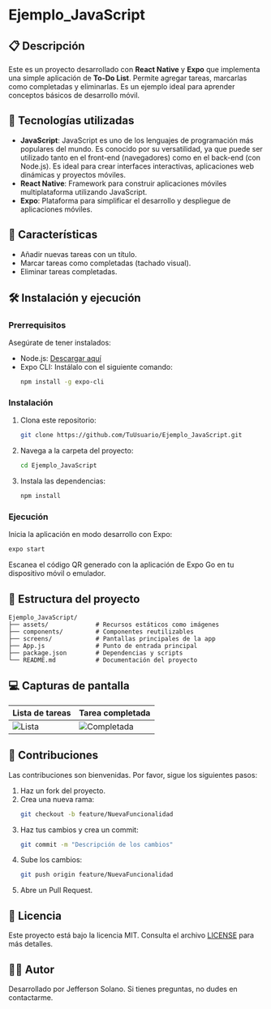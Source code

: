 # Ejemplo_JavaScript

## 📋 Descripción
Este es un proyecto desarrollado con **React Native** y **Expo** que implementa una simple aplicación de **To-Do List**. Permite agregar tareas, marcarlas como completadas y eliminarlas. Es un ejemplo ideal para aprender conceptos básicos de desarrollo móvil.

## 🚀 Tecnologías utilizadas

- **JavaScript**: JavaScript es uno de los lenguajes de programación más populares del mundo. Es conocido por su versatilidad, ya que puede ser utilizado tanto en el front-end (navegadores) como en el back-end (con Node.js). Es ideal para crear interfaces interactivas, aplicaciones web dinámicas y proyectos móviles.
- **React Native**: Framework para construir aplicaciones móviles multiplataforma utilizando JavaScript.
- **Expo**: Plataforma para simplificar el desarrollo y despliegue de aplicaciones móviles.

## 🎨 Características

- Añadir nuevas tareas con un título.
- Marcar tareas como completadas (tachado visual).
- Eliminar tareas completadas.

## 🛠️ Instalación y ejecución

### Prerrequisitos
Asegúrate de tener instalados:
- Node.js: [Descargar aquí](https://nodejs.org/)
- Expo CLI: Instálalo con el siguiente comando:
  ```bash
  npm install -g expo-cli
  ```

### Instalación
1. Clona este repositorio:
   ```bash
   git clone https://github.com/TuUsuario/Ejemplo_JavaScript.git
   ```
2. Navega a la carpeta del proyecto:
   ```bash
   cd Ejemplo_JavaScript
   ```
3. Instala las dependencias:
   ```bash
   npm install
   ```

### Ejecución
Inicia la aplicación en modo desarrollo con Expo:
```bash
expo start
```
Escanea el código QR generado con la aplicación de Expo Go en tu dispositivo móvil o emulador.

## 📂 Estructura del proyecto
```
Ejemplo_JavaScript/
├── assets/             # Recursos estáticos como imágenes
├── components/         # Componentes reutilizables
├── screens/            # Pantallas principales de la app
├── App.js              # Punto de entrada principal
├── package.json        # Dependencias y scripts
└── README.md           # Documentación del proyecto
```

## 💻 Capturas de pantalla

| Lista de tareas      | Tarea completada      |
|----------------------|-----------------------|
| ![Lista](./screenshots/lista.png) | ![Completada](./screenshots/completada.png) |

## 🤝 Contribuciones
Las contribuciones son bienvenidas. Por favor, sigue los siguientes pasos:
1. Haz un fork del proyecto.
2. Crea una nueva rama:
   ```bash
   git checkout -b feature/NuevaFuncionalidad
   ```
3. Haz tus cambios y crea un commit:
   ```bash
   git commit -m "Descripción de los cambios"
   ```
4. Sube los cambios:
   ```bash
   git push origin feature/NuevaFuncionalidad
   ```
5. Abre un Pull Request.

## 📜 Licencia
Este proyecto está bajo la licencia MIT. Consulta el archivo [LICENSE](./LICENSE) para más detalles.

## 🧑‍💻 Autor
Desarrollado por Jefferson Solano. Si tienes preguntas, no dudes en contactarme.

